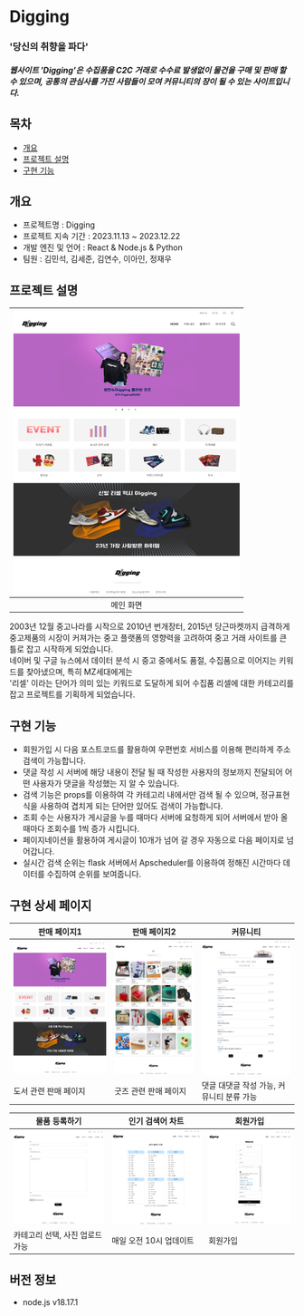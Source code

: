 # Digging

### '당신의 취향을 파다'

##### 웹사이트 'Digging'은 수집품을 C2C 거래로 수수료 발생없이 물건을 구매 및 판매 할 수 있으며, 공통의 관심사를 가진 사람들이 모여 커뮤니티의 장이 될 수 있는 사이트입니다.

## 목차

- [개요](#개요)
- [프로젝트 설명](#프로젝트-설명)
- [구현 기능](#구현-기능)

## 개요

- 프로젝트명 : Digging
- 프로젝트 지속 기간 : 2023.11.13 ~ 2023.12.22
- 개발 엔진 및 언어 : React & Node.js & Python
- 팀원 : 김민석, 김세준, 김연수, 이아인, 정재우

## 프로젝트 설명

| <img src="https://github.com/woo0629/Digging-fr/blob/main/public/img/assets/mainpage.png?raw=true" width="400" height="500" text-align: center/> |
| :----------------------------------------------------------------------------------------------------------------------------------------------: |
|                                                                    메인 화면                                                                     |

2003년 12월 중고나라를 시작으로 2010년 번개장터, 2015년 당근마켓까지 급격하게 중고제품의 시장이 커져가는 중고 플랫폼의 영향력을 고려하여 중고 거래 사이트를 큰 틀로 잡고 시작하게 되었습니다. <br>
네이버 및 구글 뉴스에서 데이터 분석 시 중고 중에서도 품절, 수집품으로 이어지는 키워드를 찾아냈으며, 특히 MZ세대에게는<br>
'리셀' 이라는 단어가 의미 있는 키워드로 도달하게 되어 수집품 리셀에 대한 카테고리를 잡고 프로젝트를 기획하게 되었습니다. <br>

## 구현 기능

- 회원가입 시 다음 포스트코드를 활용하여 우편번호 서비스를 이용해 편리하게 주소 검색이 가능합니다.
- 댓글 작성 시 서버에 해당 내용이 전달 될 때 작성한 사용자의 정보까지 전달되어 어떤 사용자가 댓글을 작성했는 지 알 수 있습니다.
- 검색 기능은 props를 이용하여 각 카테고리 내에서만 검색 될 수 있으며, 정규표현식을 사용하여 겹치게 되는 단어만 있어도 검색이 가능합니다.
- 조회 수는 사용자가 게시글을 누를 때마다 서버에 요청하게 되어 서버에서 받아 올 때마다 조회수를 1씩 증가 시킵니다.
- 페이지네이션을 활용하여 게시글이 10개가 넘어 갈 경우 자동으로 다음 페이지로 넘어갑니다.
- 실시간 검색 순위는 flask 서버에서 Apscheduler를 이용하여 정해진 시간마다 데이터를 수집하여 순위를 보여줍니다.

## 구현 상세 페이지

| 판매 페이지1                                                                                      | 판매 페이지2                                                                                   | 커뮤니티                                                                                           |
| ------------------------------------------------------------------------------------------------- | ---------------------------------------------------------------------------------------------- | -------------------------------------------------------------------------------------------------- |
| ![image](https://github.com/woo0629/Digging-fr/blob/main/public/img/assets/mainpage.png?raw=true) | ![image](https://github.com/woo0629/Digging-fr/blob/main/public/img/assets/goods.png?raw=true) | ![image](https://github.com/woo0629/Digging-fr/blob/main/public/img/assets/community.png?raw=true) |
| 도서 관련 판매 페이지                                                                             | 굿즈 관련 판매 페이지                                                                          | 댓글 대댓글 작성 가능, 커뮤니티 분류 가능                                                          |

| 물품 등록하기                                                                                  | 인기 검색어 차트                                                                                 | 회원가입                                                                                      |
| ---------------------------------------------------------------------------------------------- | ------------------------------------------------------------------------------------------------ | --------------------------------------------------------------------------------------------- |
| ![image](https://github.com/woo0629/Digging-fr/blob/main/public/img/assets/board.png?raw=true) | ![image](https://github.com/woo0629/Digging-fr/blob/main/public/img/assets/popular.png?raw=true) | ![image](https://github.com/woo0629/Digging-fr/blob/main/public/img/assets/join.png?raw=true) |
| 카테고리 선택, 사진 업로드 가능                                                                | 매일 오전 10시 업데이트                                                                          | 회원가입                                                                                      |

## 버전 정보

- node.js v18.17.1
